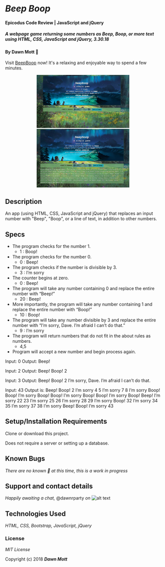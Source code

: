 <!-- Twitter icon from https://github.com/carlsednaoui/gitsocial -->
[1.1]: http://i.imgur.com/tXSoThF.png (twitter icon with padding)

# _Beep Boop_

#### Epicodus Code Review | JavaScript and jQuery

##### _A webpage game returning some numbers as Beep, Boop, or more text using HTML, CSS, JavaScript and jQuery, 3.30.18_

#### By **Dawn Mott** :sunrise_over_mountains:
Visit [BeepBoop](https://dawnabelle.github.io/BeepBoop/) now! It's a relaxing and enjoyable way to spend a few minutes.
<div style="text-align:center">
  <img src="./img/beep.png" alt="landing page of BeepBoop app, image of lake at night, by studio ghibli and travel oregon" width="300">
  <img src="./img/boop.png" alt="BeepBoop app with numbers and words, image of lake at night, by studio ghibli and travel oregon" width="300">
</div>

## Description
An app (using HTML, CSS, JavaScript and jQuery) that replaces an input number with "Beep", "Boop", or a line of text, in addition to other numbers.

## Specs

* The program checks for the number 1.
  -   1 : Boop!
* The program checks for the number 0.
  -   0 : Beep!
* The program checks if the number is divisible by 3.
  -   3 : I’m sorry
* The counter begins at zero.
  -   0 : Beep!
* The program will take any number containing 0 and replace the entire number with “Beep!”
  -   20 : Beep!
* More importantly, the program will take any number containing 1 and replace the entire number with “Boop!”
  -   10 : Boop!
* The program will take any number divisible by 3 and replace the entire number with “I’m sorry, Dave. I’m afraid I can’t do that.”
  -   9 : I’m sorry
* The program will return numbers that do not fit in the about rules as numbers.
  -   4,5
* Program will accept a new number and begin process again.


Input: 0
Output: Beep!

Input: 2
Output: Beep! Boop! 2

Input: 3
Output: Beep! Boop! 2 I’m sorry, Dave. I’m afraid I can’t do that.

Input: 43
Output is:
Beep! Boop! 2 I’m sorry 4 5 I’m sorry 7 8 I’m sorry Boop! Boop! I’m sorry Boop! Boop! I’m sorry Boop! Boop! I’m sorry Boop! Beep! I’m sorry 22 23 I’m sorry 25 26 I’m sorry 28 29 I’m sorry Boop! 32 I’m sorry 34 35 I’m sorry 37 38 I’m sorry Beep! Boop! I’m sorry 43

## Setup/Installation Requirements

Clone or download this project.

Does not require a server or setting up a database.

## Known Bugs

_There are no known :bug: at this time, this is a work in progress_

## Support and contact details

_Happily awaiting a chat,_ @dawnrparty _on_ ![alt text][1.1]

## Technologies Used

_HTML, CSS, Bootstrap, JavaScript, jQuery_

### License

*MIT License*

Copyright (c) 2018 **_Dawn Mott_**
